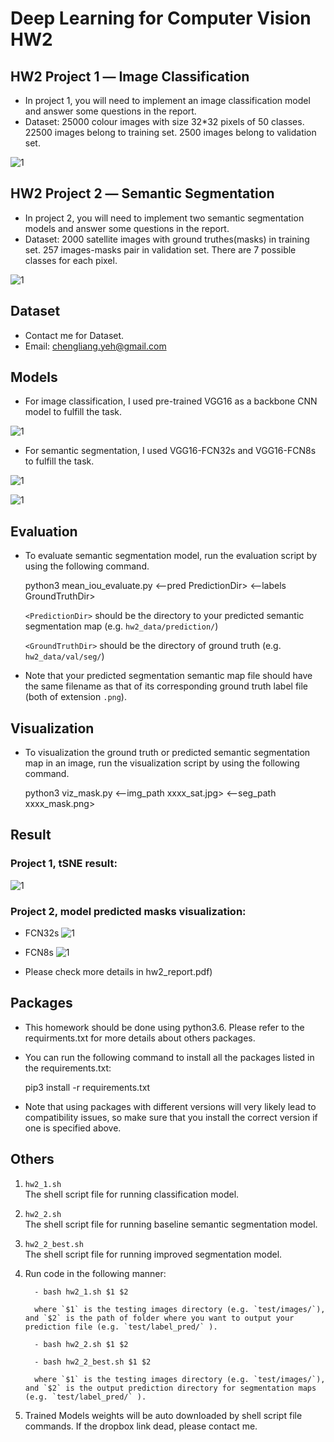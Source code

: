 # Deep Learning for Computer Vision HW2
## HW2 Project 1 ― Image Classification
- In project 1, you will need to implement an image classification model and answer some questions in the report.
- Dataset: 25000 colour images with size 32*32 pixels of 50 classes. 22500 images belong to training set. 2500 images belong to validation set.

![1](./pic/image_classification.png)

## HW2 Project 2 ― Semantic Segmentation
- In project 2, you will need to implement two semantic segmentation models and answer some questions in the report.
- Dataset: 2000 satellite images with ground truthes(masks) in training set. 257 images-masks pair in validation set. There are 7 possible classes for each pixel.

![1](./pic/semantic_segmentation.png)

## Dataset
- Contact me for Dataset. 
- Email: chengliang.yeh@gmail.com

## Models
- For image classification, I used pre-trained VGG16 as a backbone CNN model to fulfill the task.

![1](./pic/image_classification2.png)

- For semantic segmentation, I used VGG16-FCN32s and VGG16-FCN8s to fulfill the task.  

![1](./pic/semantic_segmentation2.png)

![1](./pic/FCN.png)

## Evaluation
- To evaluate semantic segmentation model, run the evaluation script by using the following command.

    python3 mean_iou_evaluate.py <--pred PredictionDir> <--labels GroundTruthDir>
    
    `<PredictionDir>` should be the directory to your predicted semantic segmentation map (e.g. `hw2_data/prediction/`)
    
    `<GroundTruthDir>` should be the directory of ground truth (e.g. `hw2_data/val/seg/`)

- Note that your predicted segmentation semantic map file should have the same filename as that of its corresponding ground truth label file (both of extension ``.png``).

## Visualization
- To visualization the ground truth or predicted semantic segmentation map in an image, run the visualization script by using the following command.

    python3 viz_mask.py <--img_path xxxx_sat.jpg> <--seg_path xxxx_mask.png>
    
## Result
### Project 1, tSNE result: 

![1](./pic/tSNE.png)

### Project 2, model predicted masks visualization:
- FCN32s
![1](./pic/fcn32_result1.png)
- FCN8s
![1](./pic/fcn8_result1.png)

- Please check more details in hw2_report.pdf)
## Packages
- This homework should be done using python3.6. Please refer to the requirments.txt for more details about others packages.
- You can run the following command to install all the packages listed in the requirements.txt:

    pip3 install -r requirements.txt

- Note that using packages with different versions will very likely lead to compatibility issues, so make sure that you install the correct version if one is specified above.

## Others
 1.   `hw2_1.sh`  
    The shell script file for running classification model.
 2.   `hw2_2.sh`  
    The shell script file for running baseline semantic segmentation model.
 3.   `hw2_2_best.sh`  
    The shell script file for running improved segmentation model.
 4.   Run code in the following manner:
 
            - bash hw2_1.sh $1 $2
            
            where `$1` is the testing images directory (e.g. `test/images/`), and `$2` is the path of folder where you want to output your prediction file (e.g. `test/label_pred/` ).

            - bash hw2_2.sh $1 $2
   
            - bash hw2_2_best.sh $1 $2
            
            where `$1` is the testing images directory (e.g. `test/images/`), and `$2` is the output prediction directory for segmentation maps (e.g. `test/label_pred/` ).

 5.   Trained Models weights will be auto downloaded by shell script file commands. If the dropbox link dead, please contact me. 
